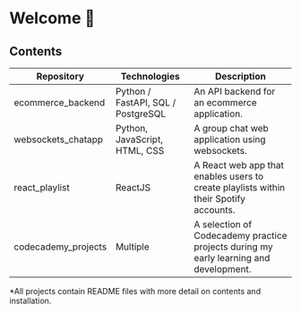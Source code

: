 # Welcome 👋

## Contents

| Repository          | Technologies                       | Description                                                                           |
| ------------------- | ---------------------------------- | ------------------------------------------------------------------------------------- |
| ecommerce_backend   | Python / FastAPI, SQL / PostgreSQL | An API backend for an ecommerce application.                                          |
| websockets_chatapp  | Python, JavaScript, HTML, CSS      | A group chat web application using websockets.                                        |
| react_playlist      | ReactJS                            | A React web app that enables users to create playlists within their Spotify accounts. |
| codecademy_projects | Multiple                           | A selection of Codecademy practice projects during my early learning and development. |

*All projects contain README files with more detail on contents and installation.
